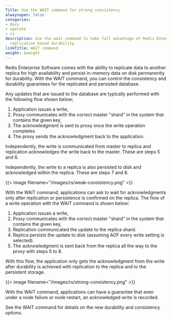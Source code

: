 ```yaml
---
Title: Use the WAIT command for strong consistency
alwaysopen: false
categories:
- docs
- operate
- rs
description: Use the wait command to take full advantage of Redis Enterprise Software's
  replication based durability.
linkTitle: WAIT command
weight: $weight
---
```

Redis Enterprise Software comes with the ability to replicate data
to another replica for high availability and persist in-memory data on
disk permanently for durability. With the WAIT command, you can
control the consistency and durability guarantees for the replicated and
persisted database.

Any updates that are issued to the database are typically performed with
the following flow shown below;

1. Application issues a write,
1. Proxy communicates with the correct master "shard" in the system
    that contains the given key,
1. The acknowledgment is sent to proxy once the write operation
    completes
1. The proxy sends the acknowledgment back to the application.

Independently, the write is communicated from master to replica and
replication acknowledges the write back to the master. These are steps 5
and 6.

Independently, the write to a replica is also persisted to disk and
acknowledged within the replica. These are steps 7 and 8.

{{< image filename="/images/rs/weak-consistency.png" >}}

With the WAIT command, applications can ask to wait for
acknowledgments only after replication or persistence is confirmed on
the replica. The flow of a write operation with the WAIT command is
shown below:

1. Application issues a write,
1. Proxy communicates with the correct master "shard" in the system
    that contains the given key,
1. Replication communicated the update to the replica shard.
1. Replica persists the update to disk (assuming AOF every write setting
    is selected).
1. The acknowledgment is sent back from the replica all the way to the
    proxy with steps 5 to 8.

With this flow, the application only gets the acknowledgment from the
write after durability is achieved with replication to the replica and to
the persistent storage.

{{< image filename="/images/rs/strong-consistency.png" >}}

With the WAIT command, applications can have a guarantee that even under
a node failure or node restart, an acknowledged write is recorded.

See the WAIT command for details on the new durability and
consistency options.
